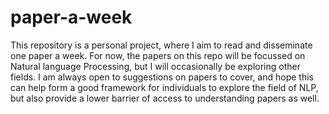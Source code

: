 # paper-a-week
This repository is a personal project, where I aim to read and disseminate one paper a week. For now, the papers on this repo will be focussed on Natural language Processing, but I will occasionally be exploring other fields. 
I am always open to suggestions on papers to cover, and hope this can help form a good framework for individuals to explore the field of NLP, but also provide a lower barrier of access to understanding papers as well.
